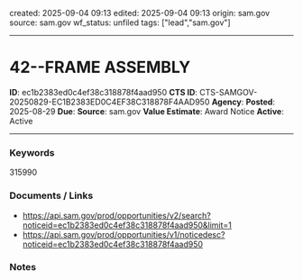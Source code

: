 created: 2025-09-04 09:13
edited: 2025-09-04 09:13
origin: sam.gov
source: sam.gov
wf_status: unfiled
tags: ["lead","sam.gov"]

---

# 42--FRAME ASSEMBLY

**ID**: ec1b2383ed0c4ef38c318878f4aad950
**CTS ID**: CTS-SAMGOV-20250829-EC1B2383ED0C4EF38C318878F4AAD950
**Agency**: 
**Posted**: 2025-08-29
**Due**: 
**Source**: sam.gov
**Value Estimate**: Award Notice
**Active**: Active

---

### Keywords
315990

### Documents / Links
- <https://api.sam.gov/prod/opportunities/v2/search?noticeid=ec1b2383ed0c4ef38c318878f4aad950&limit=1>
- <https://api.sam.gov/prod/opportunities/v1/noticedesc?noticeid=ec1b2383ed0c4ef38c318878f4aad950>

### Notes

